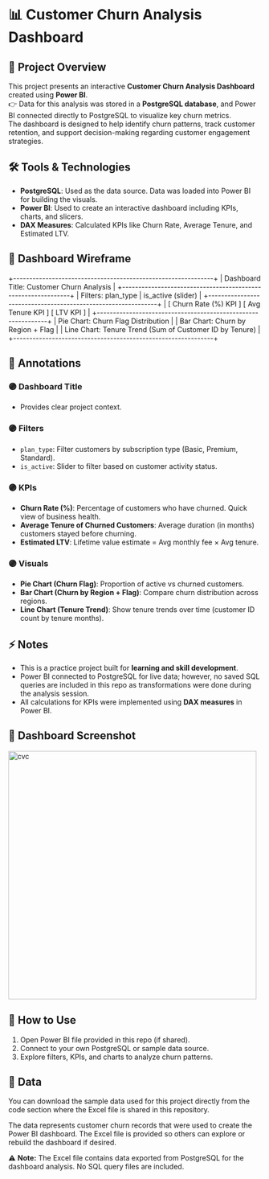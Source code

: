 # 📊 Customer Churn Analysis Dashboard

## 💼 Project Overview
This project presents an interactive **Customer Churn Analysis Dashboard** created using **Power BI**.  
👉 Data for this analysis was stored in a **PostgreSQL database**, and Power BI connected directly to PostgreSQL to visualize key churn metrics.  
The dashboard is designed to help identify churn patterns, track customer retention, and support decision-making regarding customer engagement strategies.


## 🛠 Tools & Technologies
- **PostgreSQL**: Used as the data source. Data was loaded into Power BI for building the visuals.
- **Power BI**: Used to create an interactive dashboard including KPIs, charts, and slicers.
- **DAX Measures**: Calculated KPIs like Churn Rate, Average Tenure, and Estimated LTV.



## 🌟 Dashboard Wireframe

+--------------------------------------------------------------+
| Dashboard Title: Customer Churn Analysis |
+--------------------------------------------------------------+
| Filters: plan_type | is_active (slider) |
+--------------------------------------------------------------+
| [ Churn Rate (%) KPI ] [ Avg Tenure KPI ] [ LTV KPI ] |
+--------------------------------------------------------------+
| Pie Chart: Churn Flag Distribution |
| Bar Chart: Churn by Region + Flag |
| Line Chart: Tenure Trend (Sum of Customer ID by Tenure) |
+--------------------------------------------------------------+


## 📝 Annotations

### 🟣 **Dashboard Title**
- Provides clear project context.

### 🟣 **Filters**
- `plan_type`: Filter customers by subscription type (Basic, Premium, Standard).
- `is_active`: Slider to filter based on customer activity status.

### 🟣 **KPIs**
- **Churn Rate (%)**: Percentage of customers who have churned. Quick view of business health.
- **Average Tenure of Churned Customers**: Average duration (in months) customers stayed before churning.
- **Estimated LTV**: Lifetime value estimate = Avg monthly fee × Avg tenure.

### 🟣 **Visuals**
- **Pie Chart (Churn Flag)**: Proportion of active vs churned customers.
- **Bar Chart (Churn by Region + Flag)**: Compare churn distribution across regions.
- **Line Chart (Tenure Trend)**: Show tenure trends over time (customer ID count by tenure months).


## ⚡ Notes
- This is a practice project built for **learning and skill development**.
- Power BI connected to PostgreSQL for live data; however, no saved SQL queries are included in this repo as transformations were done during the analysis session.
- All calculations for KPIs were implemented using **DAX measures** in Power BI.


## 📸 Dashboard Screenshot
<img width="494" alt="cvc" src="https://github.com/user-attachments/assets/9c491de9-f3b3-4d89-bc4b-ddaac7237b7c" />


## 📌 How to Use
1. Open Power BI file provided in this repo (if shared).
2. Connect to your own PostgreSQL or sample data source.
3. Explore filters, KPIs, and charts to analyze churn patterns.


## 📂 Data

You can download the sample data used for this project directly from the code section where the Excel file is shared in this repository.

The data represents customer churn records that were used to create the Power BI dashboard. The Excel file is provided so others can explore or rebuild the dashboard if desired.

⚠ **Note:** The Excel file contains data exported from PostgreSQL for the dashboard analysis. No SQL query files are included.


